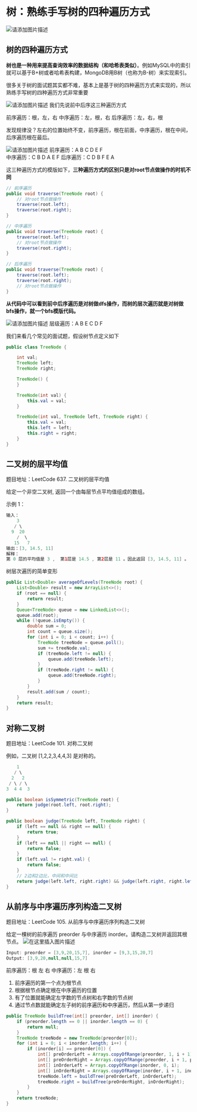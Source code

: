 # 树：熟练手写树的四种遍历方式
![请添加图片描述](https://img-blog.csdnimg.cn/a998ae3f8e214a318e0e5b58b675faac.jpg?)
## 树的四种遍历方式
**树也是一种用来提高查询效率的数据结构（和哈希表类似）**。例如MySQL中的索引就可以基于B+树或者哈希表构建，MongoDB用B树（也称为B-树）来实现索引。

很多关于树的面试题其实都不难，基本上是基于树的四种遍历方式来实现的，所以熟练手写树的四种遍历方式非常重要

![请添加图片描述](https://img-blog.csdnimg.cn/d0f57e788fb944368a2f42debf947db1.jpg?)
我们先说前中后序这三种遍历方式

前序遍历：根，左，右
中序遍历：左，根，右
后序遍历：左，右，根

发现规律没？左右的位置始终不变，前序遍历，根在前面，中序遍历，根在中间，后序遍历根在最后。

![请添加图片描述](https://img-blog.csdnimg.cn/4f92e97047dc453aa4f0955f8f11cf4d.png?)
前序遍历：A B C D E F    
中序遍历：C B D A E F
后序遍历：C D B F E A

这三种遍历方式的模版如下，**三种遍历方式的区别只是对root节点做操作的时机不同**

```java
// 前序遍历
public void traverse(TreeNode root) {
    // 对root节点做操作
    traverse(root.left);
    traverse(root.right);
}

// 中序遍历
public void traverse(TreeNode root) {
    traverse(root.left);
    // 对root节点做操作
    traverse(root.right);
}

// 后序遍历
public void traverse(TreeNode root) {
    traverse(root.left);
    traverse(root.right);
    // 对root节点做操作
}
```
**从代码中可以看到前中后序遍历是对树做dfs操作，而树的层次遍历就是对树做bfs操作，就一个bfs模版代码。**

![请添加图片描述](https://img-blog.csdnimg.cn/4f92e97047dc453aa4f0955f8f11cf4d.png?)
层级遍历：A B E C D F

我们来看几个常见的面试题，假设树节点定义如下

```java
public class TreeNode {

    int val;
    TreeNode left;
    TreeNode right;

    TreeNode() {
    }

    TreeNode(int val) {
        this.val = val;
    }

    TreeNode(int val, TreeNode left, TreeNode right) {
        this.val = val;
        this.left = left;
        this.right = right;
    }
}
```
## 二叉树的层平均值
题目地址：LeetCode 637. 二叉树的层平均值

给定一个非空二叉树, 返回一个由每层节点平均值组成的数组。

示例 1：

```java
输入：
    3
   / \
  9  20
    /  \
   15   7
输出：[3, 14.5, 11]
解释：
第 0 层的平均值是 3 ,  第1层是 14.5 , 第2层是 11 。因此返回 [3, 14.5, 11] 。
```
树层次遍历的简单变形

```java
public List<Double> averageOfLevels(TreeNode root) {
    List<Double> result = new ArrayList<>();
    if (root == null) {
        return result;
    }
    Queue<TreeNode> queue = new LinkedList<>();
    queue.add(root);
    while (!queue.isEmpty()) {
        double sum = 0;
        int count = queue.size();
        for (int i = 0; i < count; i++) {
            TreeNode treeNode = queue.poll();
            sum += treeNode.val;
            if (treeNode.left != null) {
                queue.add(treeNode.left);
            }
            if (treeNode.right != null) {
                queue.add(treeNode.right);
            }
        }
        result.add(sum / count);
    }
    return result;
}
```
## 对称二叉树
题目地址：LeetCode 101. 对称二叉树

例如，二叉树 [1,2,2,3,4,4,3] 是对称的。
```java
    1
   / \
  2   2
 / \ / \
3  4 4  3
```

```java
public boolean isSymmetric(TreeNode root) {
    return judge(root.left, root.right);
}

public boolean judge(TreeNode left, TreeNode right) {
    if (left == null && right == null) {
        return true;
    }
    if (left == null || right == null) {
        return false;
    }
    if (left.val != right.val) {
        return false;
    }
    // 2边和2边比，中间和中间比
    return judge(left.left, right.right) && judge(left.right, right.left);
}
```
## 从前序与中序遍历序列构造二叉树
题目地址：LeetCode 105. 从前序与中序遍历序列构造二叉树

给定一棵树的前序遍历 preorder 与中序遍历  inorder。请构造二叉树并返回其根节点。
![在这里插入图片描述](https://img-blog.csdnimg.cn/23af84167732416f88aa2550bcc76e23.png)

```java
Input: preorder = [3,9,20,15,7], inorder = [9,3,15,20,7]
Output: [3,9,20,null,null,15,7]
```
前序遍历：根 左 右
中序遍历：左 根 右

1. 前序遍历的第一个点为根节点
2. 根据根节点确定根在中序遍历的位置
3. 有了位置就能确定左字数的节点树和右字数的节点树
4. 通过节点数就能确定左子树的前序遍历和中序遍历，然后从第一步递归
```java
public TreeNode buildTree(int[] preorder, int[] inorder) {
    if (preorder.length == 0 || inorder.length == 0) {
        return null;
    }
    TreeNode treeNode = new TreeNode(preorder[0]);
    for (int i = 0; i < inorder.length; i++) {
        if (inorder[i] == preorder[0]) {
            int[] preOrderLeft = Arrays.copyOfRange(preorder, 1, i + 1);
            int[] preOrderRight = Arrays.copyOfRange(preorder, i + 1, preorder.length);
            int[] inOrderLeft = Arrays.copyOfRange(inorder, 0, i);
            int[] inOrderRight = Arrays.copyOfRange(inorder, i + 1, inorder.length);
            treeNode.left = buildTree(preOrderLeft, inOrderLeft);
            treeNode.right = buildTree(preOrderRight, inOrderRight);
        }
    }
    return treeNode;
}
```